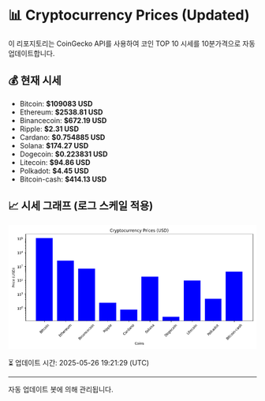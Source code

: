 
# 📊 Cryptocurrency Prices (Updated)

이 리포지토리는 CoinGecko API를 사용하여 코인 TOP 10 시세를 10분가격으로 자동 업데이트합니다.

## 💰 현재 시세
- Bitcoin: **$109083 USD**
- Ethereum: **$2538.81 USD**
- Binancecoin: **$672.19 USD**
- Ripple: **$2.31 USD**
- Cardano: **$0.754885 USD**
- Solana: **$174.27 USD**
- Dogecoin: **$0.223831 USD**
- Litecoin: **$94.86 USD**
- Polkadot: **$4.45 USD**
- Bitcoin-cash: **$414.13 USD**

## 📈 시세 그래프 (로그 스케일 적용)
![Crypto Prices](crypto_prices.png)

⏳ 업데이트 시간: 2025-05-26 19:21:29 (UTC)

---
자동 업데이트 봇에 의해 관리됩니다.
